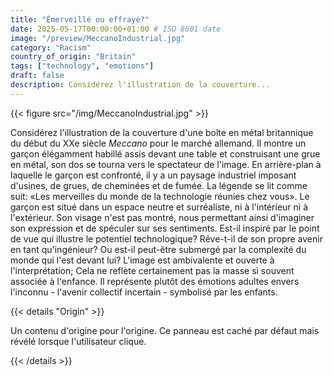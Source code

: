 ```yaml
---
title: "Émerveillé ou effrayé?"
date: 2025-05-17T00:00:00+01:00 # ISO 8601 date
image: "/preview/MeccanoIndustrial.jpg"
category: "Racism"
country_of_origin: "Britain"
tags: ["technology", "emotions"]
draft: false
description: Considérez l'illustration de la couverture...
---
```




{{< figure src="/img/MeccanoIndustrial.jpg" >}}

Considérez l'illustration de la couverture d'une boîte en métal britannique du début du XXe siècle *Meccano* pour le marché allemand. Il montre un garçon élégamment habillé assis devant une table et construisant une grue en métal, son dos se tourna vers le spectateur de l'image. En arrière-plan à laquelle le garçon est confronté, il y a un paysage industriel imposant d'usines, de grues, de cheminées et de fumée. La légende se lit comme suit: «Les merveilles du monde de la technologie réunies chez vous». Le garçon est situé dans un espace neutre et surréaliste, ni à l'intérieur ni à l'extérieur. Son visage n'est pas montré, nous permettant ainsi d'imaginer son expression et de spéculer sur ses sentiments. Est-il inspiré par le point de vue qui illustre le potentiel technologique? Rêve-t-il de son propre avenir en tant qu'ingénieur? Ou est-il peut-être submergé par la complexité du monde qui l'est devant lui? L'image est ambivalente et ouverte à l'interprétation; Cela ne reflète certainement pas la masse si souvent associée à l'enfance. Il représente plutôt des émotions adultes envers l'inconnu - l'avenir collectif incertain - symbolisé par les enfants.

{{< details "Origin" >}}

Un contenu d'origine pour l'origine. Ce panneau est caché par défaut mais révélé lorsque l'utilisateur clique.

{{< /details >}}


